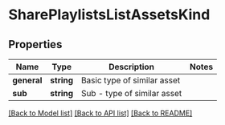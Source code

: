 # SharePlaylistsListAssetsKind

## Properties
Name | Type | Description | Notes
------------ | ------------- | ------------- | -------------
**general** | **string** | Basic type of similar asset | 
**sub** | **string** | Sub - type of similar asset | 

[[Back to Model list]](../README.md#documentation-for-models) [[Back to API list]](../README.md#documentation-for-api-endpoints) [[Back to README]](../README.md)


